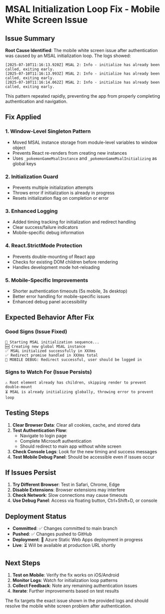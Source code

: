 # MSAL Initialization Loop Fix - Mobile White Screen Issue

## Issue Summary

**Root Cause Identified**: The mobile white screen issue after authentication was caused by an MSAL initialization loop. The logs showed:

```
[2025-07-10T11:16:13.920Z] MSAL 2: Info - initialize has already been called, exiting early.
[2025-07-10T11:16:13.993Z] MSAL 2: Info - initialize has already been called, exiting early.
[2025-07-10T11:16:14.062Z] MSAL 2: Info - initialize has already been called, exiting early.
```

This pattern repeated rapidly, preventing the app from properly completing authentication and navigation.

## Fix Applied

### 1. Window-Level Singleton Pattern
- Moved MSAL instance storage from module-level variables to window object
- Prevents React re-renders from creating new instances
- Uses `_pokemonGameMsalInstance` and `_pokemonGameMsalInitializing` as global keys

### 2. Initialization Guard
- Prevents multiple initialization attempts
- Throws error if initialization is already in progress
- Resets initialization flag on completion or error

### 3. Enhanced Logging
- Added timing tracking for initialization and redirect handling
- Clear success/failure indicators
- Mobile-specific debug information

### 4. React.StrictMode Protection
- Prevents double-mounting of React app
- Checks for existing DOM children before rendering
- Handles development mode hot-reloading

### 5. Mobile-Specific Improvements
- Shorter authentication timeouts (5s mobile, 3s desktop)
- Better error handling for mobile-specific issues
- Enhanced debug panel accessibility

## Expected Behavior After Fix

### Good Signs (Issue Fixed)
```
🔄 Starting MSAL initialization sequence...
🆕 Creating new global MSAL instance
✅ MSAL initialized successfully in XXXms
✅ Redirect promise handled in XXXms total
📱 MOBILE DEBUG: Redirect successful, user should be logged in
```

### Signs to Watch For (Issue Persists)
```
⚠️ Root element already has children, skipping render to prevent double-mount
⏳ MSAL is already initializing globally, throwing error to prevent loop
```

## Testing Steps

1. **Clear Browser Data**: Clear all cookies, cache, and stored data
2. **Test Authentication Flow**: 
   - Navigate to login page
   - Complete Microsoft authentication
   - Should redirect to main app without white screen
3. **Check Console Logs**: Look for the new timing and success messages
4. **Test Mobile Debug Panel**: Should be accessible even if issues occur

## If Issues Persist

1. **Try Different Browser**: Test in Safari, Chrome, Edge
2. **Disable Extensions**: Browser extensions may interfere
3. **Check Network**: Slow connections may cause timeouts
4. **Use Debug Panel**: Access via floating button, Ctrl+Shift+D, or console

## Deployment Status

- **Committed**: ✅ Changes committed to main branch
- **Pushed**: ✅ Changes pushed to GitHub
- **Deployment**: 🔄 Azure Static Web Apps deployment in progress
- **Live**: ⏳ Will be available at production URL shortly

## Next Steps

1. **Test on Mobile**: Verify the fix works on iOS/Android
2. **Monitor Logs**: Watch for initialization loop patterns
3. **Collect Feedback**: Note any remaining authentication issues
4. **Iterate**: Further improvements based on test results

The fix targets the exact issue shown in the provided logs and should resolve the mobile white screen problem after authentication.
